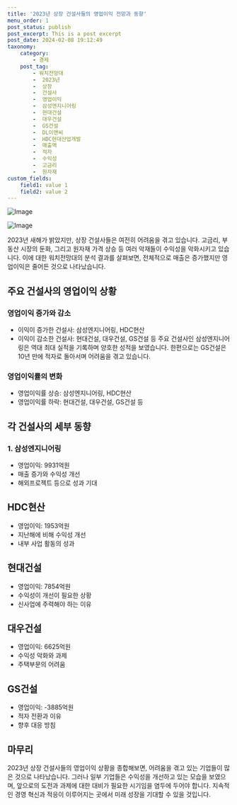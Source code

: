 ```yaml
---
title: '2023년 상장 건설사들의 영업이익 전망과 동향'
menu_order: 1
post_status: publish
post_excerpt: This is a post excerpt
post_date: 2024-02-08 19:12:49
taxonomy:
    category:
        - 경제
    post_tag:
        - 워치전망대
        -  2023년
        -  상장
        -  건설사
        -  영업이익
        -  삼성엔지니어링
        -  현대건설
        -  대우건설
        -  GS건설
        -  DL이앤씨
        -  HDC현대산업개발
        -  매출액
        -  적자
        -  수익성
        -  고금리
        -  원자재
custom_fields:
    field1: value 1
    field2: value 2
---
```


![Image](https://imgnews.pstatic.net/image/648/2024/02/08/0000023210_001_20240208102401641.jpg?type=w647)

![Image](https://imgnews.pstatic.net/image/648/2024/02/08/0000023210_002_20240208102401711.jpg?type=w647)

2023년 새해가 밝았지만, 상장 건설사들은 여전히 어려움을 겪고 있습니다. 고금리, 부동산 시장의 둔화, 그리고 원자재 가격 상승 등 여러 악재들이 수익성을 악화시키고 있습니다. 이에 대한 워치전망대의 분석 결과를 살펴보면, 전체적으로 매출은 증가했지만 영업이익은 줄어든 것으로 나타났습니다.
## 주요 건설사의 영업이익 상황
### 영업이익 증가와 감소
- 이익이 증가한 건설사: 삼성엔지니어링, HDC현산
- 이익이 감소한 건설사: 현대건설, 대우건설, GS건설 등
주요 건설사인 삼성엔지니어링은 역대 최대 실적을 기록하며 양호한 성적을 보였습니다. 한편으로는 GS건설은 10년 만에 적자로 돌아서며 어려움을 겪고 있습니다.
### 영업이익률의 변화
- 영업이익률 상승: 삼성엔지니어링, HDC현산
- 영업이익률 하락: 현대건설, 대우건설, GS건설 등
## 각 건설사의 세부 동향
### 1. 삼성엔지니어링
- 영업이익: 9931억원
- 매출 증가와 수익성 개선
- 해외프로젝트 등으로 성과 기대
## HDC현산
- 영업이익: 1953억원
- 지난해에 비해 수익성 개선
- 내부 사업 활동의 성과
## 현대건설
- 영업이익: 7854억원
- 수익성이 개선이 필요한 상황
- 신사업에 주력해야 하는 이유
## 대우건설
- 영업이익: 6625억원
- 수익성 악화와 과제
- 주택부문의 어려움
## GS건설
- 영업이익: -3885억원
- 적자 전환과 이유
- 향후 대응 방침
## 마무리
2023년 상장 건설사들의 영업이익 상황을 종합해보면, 어려움을 겪고 있는 기업들이 많은 것으로 나타났습니다. 그러나 일부 기업들은 수익성을 개선하고 있는 모습을 보였으며, 앞으로의 도전과 과제에 대한 대비가 필요한 시기임을 염두에 두어야 합니다. 지속적인 경영 혁신과 적응이 이루어지는 곳에서 미래 성장을 기대할 수 있을 것입니다.
